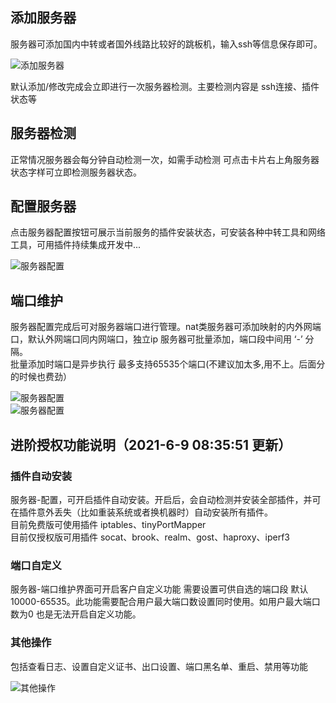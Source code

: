 ## 添加服务器

  服务器可添加国内中转或者国外线路比较好的跳板机，输入ssh等信息保存即可。  

  ![添加服务器](https://github.com/noobcfy/wikis/blob/dev/Screenshots/server-add.png)  

  默认添加/修改完成会立即进行一次服务器检测。主要检测内容是 ssh连接、插件状态等  

## 服务器检测
  正常情况服务器会每分钟自动检测一次，如需手动检测 可点击卡片右上角服务器状态字样可立即检测服务器状态。

## 配置服务器

  点击服务器配置按钮可展示当前服务的插件安装状态，可安装各种中转工具和网络工具，可用插件持续集成开发中...

  ![服务器配置](https://github.com/noobcfy/wikis/blob/dev/Screenshots/server-setting.png)  

## 端口维护

  服务器配置完成后可对服务器端口进行管理。nat类服务器可添加映射的内外网端口，默认外网端口同内网端口，独立ip 服务器可批量添加，端口段中间用 ‘-’ 分隔。  
  批量添加时端口是异步执行 最多支持65535个端口(不建议加太多,用不上。后面分的时候也费劲） 

  ![服务器配置](https://github.com/noobcfy/wikis/blob/dev/Screenshots/port-add.png)  
  ![服务器配置](https://github.com/noobcfy/wikis/blob/dev/Screenshots/port-add-dialog.png)  

## 进阶授权功能说明（2021-6-9 08:35:51 更新）
### 插件自动安装
  服务器-配置，可开启插件自动安装。开启后，会自动检测并安装全部插件，并可在插件意外丢失（比如重装系统或者换机器时）自动安装所有插件。  
  目前免费版可使用插件 iptables、tinyPortMapper  
  目前仅授权版可用插件 socat、brook、realm、gost、haproxy、iperf3  

### 端口自定义
  服务器-端口维护界面可开启客户自定义功能 需要设置可供自选的端口段 默认10000-65535。此功能需要配合用户最大端口数设置同时使用。如用户最大端口数为0 也是无法开启自定义功能。

### 其他操作
  包括查看日志、设置自定义证书、出口设置、端口黑名单、重启、禁用等功能  

![其他操作](https://github.com/noobcfy/wikis/blob/dev/Screenshots/other.png) 